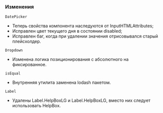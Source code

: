 ### Изменения

`DatePicker`

- Теперь свойства компонента наследуются от InputHTMLAttributes;
- Исправлен цвет текущего дня в состоянии disabled;
- Исправлен баг, когда при удалении значения отрисовывался старый плейсхолдер.

`Dropdown`

- Изменена логика позиционирования с абсолютного на фиксированное.

`isEqual`

- Внутренняя утилита заменена lodash пакетом.

`Label`

- Удалены Label.HelpBoxLG и Label.HelpBoxLG, вместо них следует использовать HelpBox. 
